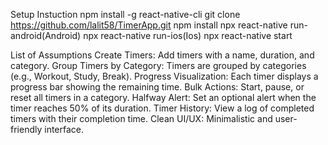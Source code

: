 Setup Instuction
npm install -g react-native-cli
git clone https://github.com/lalit58/TimerApp.git
npm install
npx react-native run-android(Android)
npx react-native run-ios(Ios)
npx react-native start


List of Assumptions
Create Timers: Add timers with a name, duration, and category.
Group Timers by Category: Timers are grouped by categories (e.g., Workout, Study, Break).
Progress Visualization: Each timer displays a progress bar showing the remaining time.
Bulk Actions: Start, pause, or reset all timers in a category.
Halfway Alert: Set an optional alert when the timer reaches 50% of its duration.
Timer History: View a log of completed timers with their completion time.
Clean UI/UX: Minimalistic and user-friendly interface.
